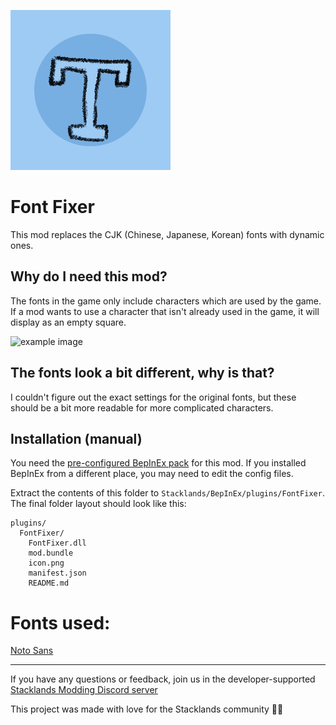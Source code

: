 ![FontFixer logo](https://raw.githubusercontent.com/Cyber28/FontFixer/main/icon.png)

# Font Fixer

This mod replaces the CJK (Chinese, Japanese, Korean) fonts with dynamic ones.

## Why do I need this mod?

The fonts in the game only include characters which are used by the game. If a mod wants to use a character that isn't already used in the game, it will display as an empty square.

![example image](https://cdn.discordapp.com/attachments/855186899048071178/1009807461487743048/fontfixed.png)

## The fonts look a bit different, why is that?

I couldn't figure out the exact settings for the original fonts, but these should be a bit more readable for more complicated characters.

## Installation (manual)

You need the [pre-configured BepInEx pack](https://stacklands.thunderstore.io/package/BepInEx/BepInExPack_Stacklands) for this mod. If you installed BepInEx from a different place, you may need to edit the config files.

Extract the contents of this folder to `Stacklands/BepInEx/plugins/FontFixer`. The final folder layout should look like this:
```
plugins/
  FontFixer/
    FontFixer.dll
    mod.bundle
    icon.png
    manifest.json
    README.md
```

# Fonts used:

[Noto Sans](https://fonts.google.com/noto/fonts)

---

If you have any questions or feedback, join us in the developer-supported [Stacklands Modding Discord server](https://discord.gg/j3FjwZVyWh)

This project was made with love for the Stacklands community 💖💜
